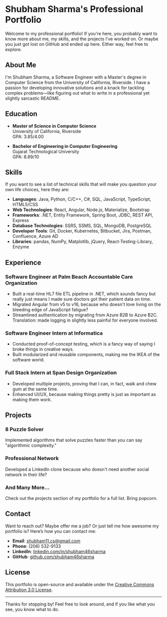 # Shubham Sharma's Professional Portfolio

Welcome to my professional portfolio! If you're here, you probably want to know more about me, my skills, and the projects I've worked on. Or maybe you just got lost on GitHub and ended up here. Either way, feel free to explore.

## About Me

I'm Shubham Sharma, a Software Engineer with a Master's degree in Computer Science from the University of California, Riverside. I have a passion for developing innovative solutions and a knack for tackling complex problems—like figuring out what to write in a professional yet slightly sarcastic README.

## Education

- **Master of Science in Computer Science**  
  University of California, Riverside  
  GPA: 3.85/4.00

- **Bachelor of Engineering in Computer Engineering**  
  Gujarat Technological University  
  GPA: 8.89/10

## Skills

If you want to see a list of technical skills that will make you question your own life choices, here they are:

- **Languages**: Java, Python, C/C++, C#, SQL, JavaScript, TypeScript, HTML5/CSS
- **Web Technologies**: React, Angular, Node.js, Materialize, Bootstrap
- **Frameworks**: .NET, Entity Framework, Spring Boot, JDBC, REST API, Express
- **Database Technologies**: SSRS, SSMS, SQL, MongoDB, PostgreSQL
- **Developer Tools**: Git, Docker, Kubernetes, Bitbucket, Jira, Postman, Confluence, Azure AD
- **Libraries**: pandas, NumPy, Matplotlib, jQuery, React-Testing-Library, Enzyme

## Experience

### Software Engineer at Palm Beach Accountable Care Organization
- Built a real-time HL7 file ETL pipeline in .NET, which sounds fancy but really just means I made sure doctors got their patient data on time.
- Migrated Angular from v5 to v16, because who doesn't love living on the bleeding edge of JavaScript fatigue?
- Streamlined authentication by migrating from Azure B2B to Azure B2C. Translation: made logging in slightly less painful for everyone involved.

### Software Engineer Intern at Informatica
- Conducted proof-of-concept testing, which is a fancy way of saying I broke things in creative ways.
- Built modularized and reusable components, making me the IKEA of the software world.

### Full Stack Intern at Span Design Organization
- Developed multiple projects, proving that I can, in fact, walk and chew gum at the same time.
- Enhanced UI/UX, because making things pretty is just as important as making them work.

## Projects

### 8 Puzzle Solver
Implemented algorithms that solve puzzles faster than you can say "algorithmic complexity."

### Professional Network
Developed a LinkedIn clone because who doesn't need another social network in their life?

### And Many More...
Check out the projects section of my portfolio for a full list. Bring popcorn.

## Contact

Want to reach out? Maybe offer me a job? Or just tell me how awesome my portfolio is? Here’s how you can contact me:

- **Email**: shubham11.cs@gmail.com
- **Phone**: (206) 532-9133
- **LinkedIn**: [linkedin.com/in/shubham46sharma](https://www.linkedin.com/in/shubham46sharma/)
- **GitHub**: [github.com/shubham46sharma](https://github.com/shubham46sharma)

## License

This portfolio is open-source and available under the [Creative Commons Attribution 3.0 License](https://html5up.net/license).

---

Thanks for stopping by! Feel free to look around, and if you like what you see, you know what to do.

